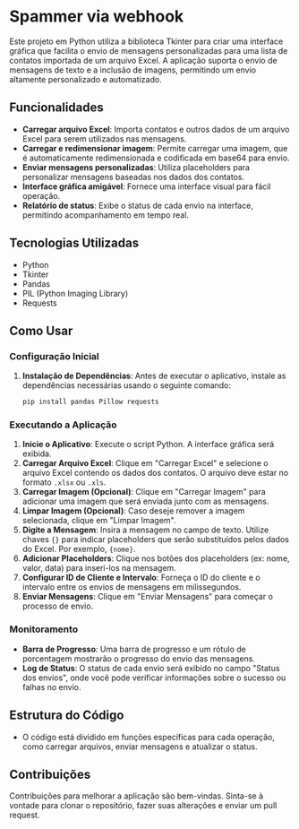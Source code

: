
# Spammer via webhook

Este projeto em Python utiliza a biblioteca Tkinter para criar uma interface gráfica que facilita o envio de mensagens personalizadas para uma lista de contatos importada de um arquivo Excel. A aplicação suporta o envio de mensagens de texto e a inclusão de imagens, permitindo um envio altamente personalizado e automatizado.

## Funcionalidades

- **Carregar arquivo Excel**: Importa contatos e outros dados de um arquivo Excel para serem utilizados nas mensagens.
- **Carregar e redimensionar imagem**: Permite carregar uma imagem, que é automaticamente redimensionada e codificada em base64 para envio.
- **Enviar mensagens personalizadas**: Utiliza placeholders para personalizar mensagens baseadas nos dados dos contatos.
- **Interface gráfica amigável**: Fornece uma interface visual para fácil operação.
- **Relatório de status**: Exibe o status de cada envio na interface, permitindo acompanhamento em tempo real.

## Tecnologias Utilizadas

- Python
- Tkinter
- Pandas
- PIL (Python Imaging Library)
- Requests

## Como Usar

### Configuração Inicial

1. **Instalação de Dependências**: Antes de executar o aplicativo, instale as dependências necessárias usando o seguinte comando:
   ```bash
   pip install pandas Pillow requests
   ```

### Executando a Aplicação

1. **Inicie o Aplicativo**: Execute o script Python. A interface gráfica será exibida.
2. **Carregar Arquivo Excel**: Clique em "Carregar Excel" e selecione o arquivo Excel contendo os dados dos contatos. O arquivo deve estar no formato `.xlsx` ou `.xls`.
3. **Carregar Imagem (Opcional)**: Clique em "Carregar Imagem" para adicionar uma imagem que será enviada junto com as mensagens.
4. **Limpar Imagem (Opcional)**: Caso deseje remover a imagem selecionada, clique em "Limpar Imagem".
5. **Digite a Mensagem**: Insira a mensagem no campo de texto. Utilize chaves `{}` para indicar placeholders que serão substituídos pelos dados do Excel. Por exemplo, `{nome}`.
6. **Adicionar Placeholders**: Clique nos botões dos placeholders (ex: nome, valor, data) para inseri-los na mensagem.
7. **Configurar ID de Cliente e Intervalo**: Forneça o ID do cliente e o intervalo entre os envios de mensagens em milissegundos.
8. **Enviar Mensagens**: Clique em "Enviar Mensagens" para começar o processo de envio.

### Monitoramento

- **Barra de Progresso**: Uma barra de progresso e um rótulo de porcentagem mostrarão o progresso do envio das mensagens.
- **Log de Status**: O status de cada envio será exibido no campo "Status dos envios", onde você pode verificar informações sobre o sucesso ou falhas no envio.

## Estrutura do Código

- O código está dividido em funções específicas para cada operação, como carregar arquivos, enviar mensagens e atualizar o status.

## Contribuições

Contribuições para melhorar a aplicação são bem-vindas. Sinta-se à vontade para clonar o repositório, fazer suas alterações e enviar um pull request.
